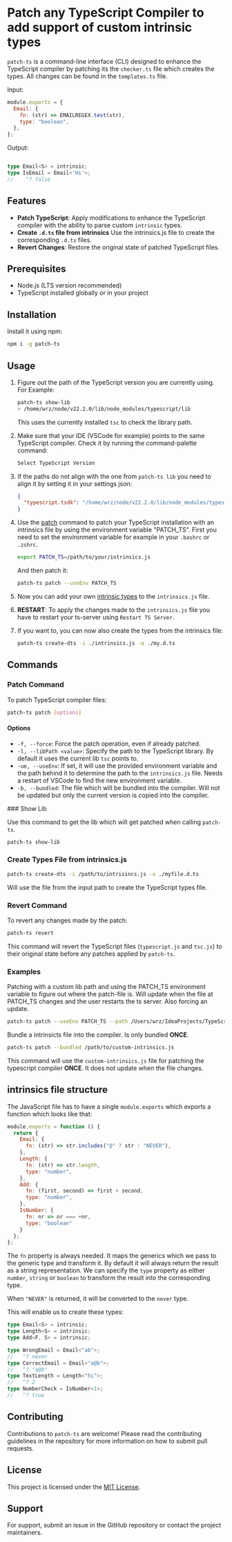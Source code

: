 # Patch any TypeScript Compiler to add support of custom intrinsic types

`patch-ts` is a command-line interface (CLI) designed to enhance the TypeScript compiler by patching its the `checker.ts` file which creates the types. All changes can be found in the `templates.ts` file.

Input:

```javascript
module.exports = {
  Email: {
    fn: (str) => EMAILREGEX.test(str),
    type: "boolean",
  },
};
```
Output:

```typescript

type Email<S> = intrinsic;
type IsEmail = Email<'Hi'>;
//    ^? false

```

</div>
</div>


## Features

- **Patch TypeScript**: Apply modifications to enhance the TypeScript compiler with the ability to parse custom `intrinsic` types.
- **Create `.d.ts` file from intrinsics** Use the intrinsics.js file to create the corresponding `.d.ts` files.
- **Revert Changes**: Restore the original state of patched TypeScript files.

## Prerequisites

- Node.js (LTS version recommended)
- TypeScript installed globally or in your project

## Installation

Install it using npm:

```bash
npm i -g patch-ts
```

## Usage

1. Figure out the path of the TypeScript version you are currently using.
   For Example:

   ```bash
   patch-ts show-lib
   > /home/wrz/node/v22.2.0/lib/node_modules/typescript/lib
   ```

   This uses the currently installed `tsc` to check the library path.

2. Make sure that your IDE (VSCode for example) points to the same TypeScript compiler. Check it by running the command-palette command:

   ```bash
   Select TypeScript Version
   ```

3. If the paths do not align with the one from `patch-ts lib` you need to align it by setting it in your settings json:

   ```json
   {
     "typescript.tsdk": "/home/wrz/node/v22.2.0/lib/node_modules/typescript/lib"
   }
   ```

4. Use the [patch](#patch-command) command to patch your TypeScript installation with an intrinsics file by using the environment variable "PATCH_TS". First you need to set the environment variable for example in your `.bashrc` or `.zshrc`.

   ```bash
   export PATCH_TS=/path/to/your/intrinsics.js
   ```

   And then patch it:

   ```bash
   patch-ts patch --useEnv PATCH_TS
   ```

5. Now you can add your own [intrinsic types](#intrinsics-file-structure) to the `intrinsics.js` file.

6. **RESTART**: To apply the changes made to the `intrinsics.js` file you have to restart your ts-server using `Restart TS Server`.

7. If you want to, you can now also create the types from the intrinsics file: 

   ```bash
   patch-ts create-dts -i ./intrinsics.js -o ./my.d.ts
   ```

## Commands

### Patch Command

To patch TypeScript compiler files:

```bash
patch-ts patch [options]
```

#### Options

- `-f, --force`: Force the patch operation, even if already patched.
- `-l, --libPath <value>`: Specify the path to the TypeScript library. By default it uses the current lib `tsc` points to.
- `-ue, --useEnv`: If set, it will use the provided environment variable and the path behind it to determine the path to the `intrinsics.js` file. Needs a restart of VSCode to find the new environment variable.
- `-b, --bundled`: The file which will be bundled into the compiler. Will not be updated but only the current version is copied into the compiler.

### Show Lib

Use this command to get the lib which will get patched when calling `patch-ts`.

```bash
patch-ts show-lib
```

### Create Types File from intrinsics.js

```bash
patch-ts create-dts -i /path/to/intrisincs.js -o ./myfile.d.ts
```

Will use the file from the input path to create the TypeScript types file.

### Revert Command

To revert any changes made by the patch:

```bash
patch-ts revert
```

This command will revert the TypeScript files (`typescript.js` and `tsc.js`) to their original state before any patches applied by `patch-ts`.

### Examples

Patching with a custom lib path and using the PATCH_TS environment variable to figure out where the patch-file is. Will update when the file at PATCH_TS changes and the user restarts the ts server. Also forcing an update.

```bash
patch-ts patch --useEnv PATCH_TS --path /Users/wrz/IdeaProjects/TypeScript/built/local --force
```

Bundle a intrinsicts file into the compiler. Is only bundled **ONCE**.

```bash
patch-ts patch --bundled /path/to/custom-intrinsics.js
```

This command will use the `custom-intrinsics.js` file for patching the typescript compiler **ONCE**. It does not update when the file changes.

## intrinsics file structure

The JavaScript file has to have a single `module.exports` which exports a function which looks like that:

```javascript
module.exports = function () {
  return {
    Email: {
      fn: (str) => str.includes("@" ? str : "NEVER"),
    },
    Length: {
      fn: (str) => str.length,
      type: "number",
    },
    Add: {
      fn: (first, second) => first + second,
      type: "number",
    },
    IsNumber: {
      fn: nr => nr === +nr,
      type: "boolean"
    }
  };
};
```

The `fn` property is always needed. It maps the generics which we pass to the generic type and transform it. By default it will always return the result as a string representation. We can specify the `type` property as either `number`, `string` or `boolean` to transform the result into the corresponding type.

When `"NEVER"` is returned, it will be converted to the `never` type.

This will enable us to create these types:

```typescript
type Email<S> = intrinsic;
type Length<S> = intrinsic;
type Add<F, S> = intrinsic;

type WrongEmail = Email<"ab">;
//   ^? never
type CorrectEmail = Email<"a@b">;
//   ^? "a@b"
type TextLength = Length<"hi">;
//   ^? 2
type NumberCheck = IsNumber<1>;
//   ^? true
```

## Contributing

Contributions to `patch-ts` are welcome! Please read the contributing guidelines in the repository for more information on how to submit pull requests.

## License

This project is licensed under the [MIT License](LICENSE).

## Support

For support, submit an issue in the GitHub repository or contact the project maintainers.
